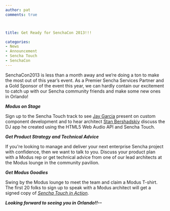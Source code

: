 ```yaml
---
author: pat
comments: true



title: Get Ready for SenchaCon 2013!!!

categories:
- News
- Announcement
- Sencha Touch
- SenchaCon
---
```


SenchaCon2013 is less than a month away and we’re doing a ton to make the most out of this year’s event. As a Premier Sencha Services Partner and a Gold Sponsor of the event this year, we can hardly contain our excitement to catch up with our Sencha community friends and make some new ones in Orlando!





**_Modus on Stage_**





Sign up to the Sencha Touch track to see [Jay Garcia](http://senchacon.com/sessions/schedule/) present on custom component development and to hear architect [Stan Bershadskiy](http://senchacon.com/sessions/schedule/) discuss the DJ app he created using the HTML5 Web Audio API and Sencha Touch.





**_Get Product Strategy and Technical Advice_**





If you're looking to manage and deliver your next enterprise Sencha project with confidence, then we want to talk to you. Discuss your product plan with a Modus rep or get technical advice from one of our lead architects at the Modus lounge in the community pavilion.





**_Get Modus Goodies_**





Swing by the Modus lounge to meet the team and claim a Modus T-shirt. The first 20 folks to sign up to speak with a Modus architect will get a signed copy of _[Sencha Touch in Action](http://www.manning.com/garcia2/)_.





**_Looking forward to seeing you in Orlando!!--_**




